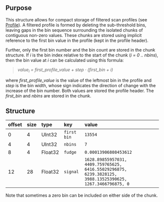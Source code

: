 ## Purpose ##

This structure allows for compact storage of filtered scan profiles (see [Profile](Profile.md)). A filtered profile is formed by deleting the sub-threshold bins, leaving gaps in the bin sequence surrounding the isolated chunks of contiguous non-zero values. These chunks are stored using implicit reference to the first bin value in the profile (kept in the profile header).

Further, only the first bin number and the bin count are stored in the chunk structure. If _i_ is the bin index relative to the start of the chunk (_i = 0 .. nbins_), then the bin value at _i_ can be calculated using this formula:

> _value<sub>i</sub> = first\_profile\_value + step · (first\_bin + i)_

where _first\_profile\_value_ is the value of the leftmost bin in the profile and _step_ is the bin width, whose sign indicates the direction of change with the increase of the bin number. Both values are stored the profile header. The _first\_bin_ and _nbins_ are stored in the chunk.

## Structure ##

| offset | size | type | key | value |
|:-------|:-----|:-----|:----|:------|
| 0      | 4    | UInt32 | `first bin` | `13554` |
| 4      | 4    | UInt32 | `nbins` | `7`   |
| 8      | 4    | Float32 | `fudge` | `0.00013906808453612` |
| 12     | 28   | Float32 | `signal` | `1628.89855957031, 4409.759765625, 6416.55029296875, 6239.3828125, 3988.13525390625, 1267.3466796875, 0` |

Note that sometimes a zero bin can be included on either side of the chunk.